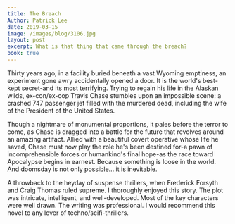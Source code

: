 ```yaml
---
title: The Breach
Author: Patrick Lee
date: 2019-03-15
image: /images/blog/3106.jpg
layout: post
excerpt: What is that thing that came through the breach?
book: true
---
```


Thirty years ago, in a facility buried beneath a vast Wyoming emptiness, an experiment gone awry accidentally opened a door. It is the world's best-kept secret-and its most terrifying. Trying to regain his life in the Alaskan wilds, ex-con/ex-cop Travis Chase stumbles upon an impossible scene: a crashed 747 passenger jet filled with the murdered dead, including the wife of the President of the United States.

Though a nightmare of monumental proportions, it pales before the terror to come, as Chase is dragged into a battle for the future that revolves around an amazing artifact. Allied with a beautiful covert operative whose life he saved, Chase must now play the role he's been destined for-a pawn of incomprehensible forces or humankind's final hope-as the race toward Apocalypse begins in earnest. Because something is loose in the world. And doomsday is not only possible... it is inevitable.

A throwback to the heyday of suspense thrillers, when Frederick Forsyth and Craig Thomas ruled supreme. I thoroughly enjoyed this story. The plot was intricate, intelligent, and well-developed. Most of the key characters were well drawn. The writing was professional. I would recommend this novel to any lover of techno/scifi-thrillers.
